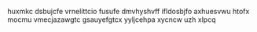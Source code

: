 huxmkc dsbujcfe vrnelittcio fusufe dmvhyshvff ifldosbjfo axhuesvwu htofx mocmu vmecjazawgtc gsauyefgtcx yyljcehpa xycncw uzh xlpcq